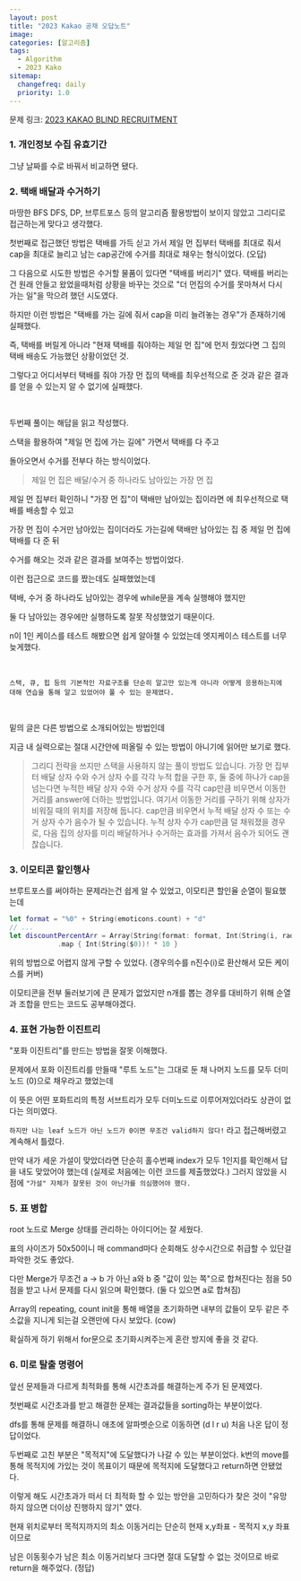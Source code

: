 ```yaml
---
layout: post
title: "2023 Kakao 공채 오답노트"
image:
categories: [알고리즘]
tags: 
  - Algorithm
  - 2023 Kako
sitemap:
  changefreq: daily
  priority: 1.0
---
```


문제 링크: [2023 KAKAO BLIND RECRUITMENT](https://school.programmers.co.kr/learn/challenges)

### 1. 개인정보 수집 유효기간

그냥 날짜를 수로 바꿔서 비교하면 됐다.

### 2. 택배 배달과 수거하기

마땅한 BFS DFS, DP, 브루트포스 등의 알고리즘 활용방법이 보이지 않았고 그리디로 접근하는게 맞다고 생각했다.

첫번째로 접근했던 방법은 택배를 가득 싣고 가서 제일 먼 집부터 택배를 최대로 줘서 cap을 최대로 늘리고 남는 cap공간에 수거를 최대로 채우는 형식이었다. (오답)

그 다음으로 시도한 방법은 수거할 물품이 있다면 "택배를 버리기" 였다. 택배를 버리는건 원래 안들고 왔었을때처럼 상황을 바꾸는 것으로  "더 먼집의 수거를 못마쳐서 다시 가는 일"을 막으려 했던 시도였다.

하지만 이런 방법은 "택배를 가는 길에 줘서 cap을 미리 늘려놓는 경우"가 존재하기에 실패했다.

즉, 택배를 버릴게 아니라 "현재 택배를 줘야하는 제일 먼 집"에 먼저 줬었다면 그 집의 택배 배송도 가능했던 상황이었던 것.

그렇다고 어디서부터 택배를 줘야 가장 먼 집의 택배를 최우선적으로 준 것과 같은 결과를 얻을 수 있는지 알 수 없기에 실패했다.

<br/>

두번째 풀이는 해답을 읽고 작성했다.

스택을 활용하여 "제일 먼 집에 가는 길에" 가면서 택배를 다 주고

돌아오면서 수거를 전부다 하는 방식이었다.

> 제일 먼 집은 배달/수거 중 하나라도 남아있는 가장 먼 집

제일 먼 집부터 확인하니 "가장 먼 집"이 택배만 남아있는 집이라면 에 최우선적으로 택배를 배송할  수 있고

가장 먼 집이 수거만 남아있는 집이더라도 가는길에 택배만 남아있는 집 중 제일 먼 집에 택배를 다 준 뒤

수거를 해오는 것과 같은 결과를 보여주는 방법이었다.

이런 접근으로 코드를 짰는데도 실패했었는데

택배, 수거 중 하나라도 남아있는 경우에 while문을 계속 실행해야 했지만

둘 다 남아있는 경우에만 실행하도록 잘못 작성했었기 때문이다.

n이 1인 케이스를 테스트 해봤으면 쉽게 알아챌 수 있었는데 엣지케이스 테스트를 너무 늦게했다.

<br/> 

`스택, 큐, 힙 등의 기본적인 자료구조를 단순히 알고만 있는게 아니라 어떻게 응용하는지에 대해 연습을 통해 알고 있었어야 풀 수 있는 문제였다.`

<br/>

밑의 글은 다른 방법으로 소개되어있는 방법인데 

지금 내 실력으로는 절대 시간안에 떠올릴 수 있는 방법이 아니기에 읽어만 보기로 했다.

> 그리디 전략을 쓰지만 스택을 사용하지 않는 풀이 방법도 있습니다. 가장 먼 집부터 배달 상자 수와 수거 상자 수를 각각 누적 합을 구한 후, 둘 중에 하나가 cap을 넘는다면 누적한 배달 상자 수와 수거 상자 수를 각각 cap만큼 비우면서 이동한 거리를 answer에 더하는 방법입니다. 여기서 이동한 거리를 구하기 위해 상자가 비워질 때의 위치를 저장해 둡니다. cap만큼 비우면서 누적 배달 상자 수 또는 수거 상자 수가 음수가 될 수 있습니다. 누적 상자 수가 cap만큼 덜 채워졌을 경우로, 다음 집의 상자를 미리 배달하거나 수거하는 효과를 가져서 음수가 되어도 괜찮습니다.

### 3. 이모티콘 할인행사

브루트포스를 써야하는 문제라는건 쉽게 알 수 있었고, 이모티콘 할인율 순열이 필요했는데 

```swift
let format = "%0" + String(emoticons.count) + "d"
// ...
let discountPercentArr = Array(String(format: format, Int(String(i, radix: 5))!))
            .map { Int(String($0))! * 10 }
```

위의 방법으로  어렵지 않게 구할 수 있었다. (경우의수를 n진수(i)로 환산해서 모든 케이스를 커버)

이모티콘을 전부 둘러보기에 큰 문제가 없었지만 n개를 뽑는 경우를 대비하기 위해 순열과 조합을 만드는 코드도 공부해야겠다.

### 4. 표현 가능한 이진트리

"포화 이진트리"를 만드는 방법을 잘못 이해했다.

문제에서 포화 이진트리를 만들때 "루트 노드"는 그대로 둔 채 나머지 노드를 모두 더미노드 (0)으로 채우라고 했었는데

이 뜻은 어떤 포화트리의 특정 서브트리가 모두 더미노드로 이루어져있더라도 상관이 없다는 의미였다.

`하지만 나는 leaf 노드가 아닌 노드가 0이면 무조건 valid하지 않다!` 라고 접근해버렸고 계속해서 틀렸다.

만약 내가 세운 가설이 맞았더라면 단순히 홀수번째 index가 모두 1인지를 확인해서 답을 내도 맞았어야 했는데 (실제로 처음에는 이런 코드를 제출했었다.) 그러지 않았을 시점에 `"가설" 자체가 잘못된 것이 아닌가를 의심했어야 했다.`

### 5. 표 병합

root 노드로 Merge 상태를 관리하는 아이디어는 잘 세웠다.

표의 사이즈가 50x50이니 매 command마다 순회해도 상수시간으로 취급할 수 있단걸 파악한 것도 좋았다.

다만 Merge가 무조건 a -> b 가 아닌 a와 b 중 "값이 있는 쪽"으로 합쳐진다는 점을 50점을 받고 나서 문제를 다시 읽으며 확인했다. (둘 다 있으면 a로 합쳐짐)

Array의 repeating, count init을 통해 배열을 초기화하면 내부의 값들이 모두 같은 주소값을 지니게 되는걸 오랜만에 다시 보았다. (cow)

확실하게 하기 위해서 for문으로 초기화시켜주는게 혼란 방지에 좋을 것 같다.

### 6. 미로 탈출 명령어

앞선 문제들과 다르게 최적화를 통해 시간초과를 해결하는게 주가 된 문제였다.

첫번째로 시간초과를 받고 해결한 문제는 결과값들을 sorting하는 부분이었다.

dfs를 통해 문제를 해결하니 애초에 알파벳순으로 이동하면 (d l r u) 처음 나온 답이 정답이었다.

두번째로 고친 부분은 "목적지"에 도달했다가 나갈 수 있는 부분이었다. k번의 move를 통해 목적지에 가있는 것이 목표이기 때문에 목적지에 도달했다고 return하면 안됐었다.

이렇게 해도 시간초과가 떠서 더 최적화 할 수 있는 방안을 고민하다가 찾은 것이 "유망하지 않으면 더이상 진행하지 않기" 였다.

현재 위치로부터 목적지까지의 최소 이동거리는 단순히 현재 x,y좌표 - 목적지 x,y 좌표이므로

남은 이동횟수가 남은 최소 이동거리보다 크다면 절대 도달할 수 없는 것이므로 바로 return을 해주었다. (정답)


